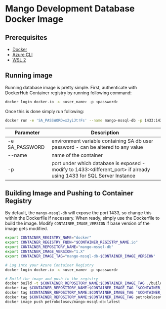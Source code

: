 # Mango Development Database Docker Image

## Prerequisites

- [Docker](https://www.docker.com/get-started/)
- [Azure CLI](https://docs.microsoft.com/pl-pl/cli/azure/install-azure-cli)
- [WSL 2](https://docs.microsoft.com/en-us/windows/wsl/install-win10)

## Running image

Running database image is pretty simple.
First, authenticate with DockerHub Container registry by running following command:

```sh
docker login docker.io -u <user_name> -p <password>
```

Once this is done simply run following:

```sh
docker run -e 'SA_PASSWORD=x2yiJt!Fs' --name mango-mssql-db -p 1433:1433 -d docker.io/mango-mssql-db:latest
```

| Parameter      | Description                                                                                                          |
|----------------|----------------------------------------------------------------------------------------------------------------------|
| -e SA_PASSWORD | environment variable containing SA db user password - can be altered to any value                                    |
| --name         | name of the container                                                                                                |
| -p             | port under which database is exposed - modify to 1433:<different_port> if already using 1433 for SQL Server Instance |

## Building Image and Pushing to Container Registry

By default, the `mango-mssql-db` will expose the port 1433, so change this within the Dockerfile if necessary.
When ready, simply use the Dockerfile to build the image. Modify `CONTAINER_IMAGE_VERSION` if base version of the image
gets modified.

```sh
export CONTAINER_REGISTRY_NAME="docker"
export CONTAINER_REGISTRY_FQDN="$CONTAINER_REGISTRY_NAME.io"
export CONTAINER_REPOSITORY_NAME="mango-mssql-db"
export CONTAINER_IMAGE_VERSION="1.X"
export CONTAINER_IMAGE_TAG="mango-mssql-db-$CONTAINER_IMAGE_VERSION"

# Log into your Azure Container Registry  
docker login docker.io -u <user_name> -p <password>

# Build the image and push to the registry
docker build -t $CONTAINER_REPOSITORY_NAME:$CONTAINER_IMAGE_TAG ./build/docker/mssql-docker/
docker tag $CONTAINER_REPOSITORY_NAME:$CONTAINER_IMAGE_TAG "$CONTAINER_REGISTRY_FQDN/$CONTAINER_REPOSITORY_NAME:$CONTAINER_IMAGE_TAG"
docker tag $CONTAINER_REPOSITORY_NAME:$CONTAINER_IMAGE_TAG "$CONTAINER_REGISTRY_FQDN/$CONTAINER_REPOSITORY_NAME:""latest"
docker tag $CONTAINER_REPOSITORY_NAME:$CONTAINER_IMAGE_TAG petrokolosov/mango-mssql-db:latest
docker image push petrokolosov/mango-mssql-db:latest

```